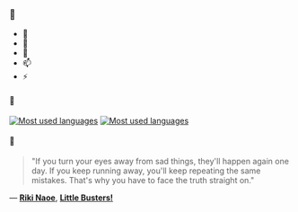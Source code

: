 ### 👋

- 🔭
- 🌱
- 💬
- 📫
- ⚡

#### 🧏

[![Most used languages](https://github-readme-stats-aynah.vercel.app/api/top-langs/?username=aynh&theme=solarized-dark&langs_count=6&layout=compact&hide_title=true)](https://github.com/anuraghazra/github-readme-stats#gh-dark-mode-only)
[![Most used languages](https://github-readme-stats-aynah.vercel.app/api/top-langs/?username=aynh&theme=solarized-light&langs_count=6&layout=compact&hide_title=true)](https://github.com/anuraghazra/github-readme-stats#gh-light-mode-only)

#### 💬

> "If you turn your eyes away from sad things, they'll happen again one day. If you keep running away, you'll keep repeating the same mistakes. That's why you have to face the truth straight on."

&mdash; [**Riki Naoe**](https://myanimelist.net/character.php?q=Riki%20Naoe&cat=character), [**Little Busters!**](https://myanimelist.net/search/all?q=Little%20Busters!&cat=all)
